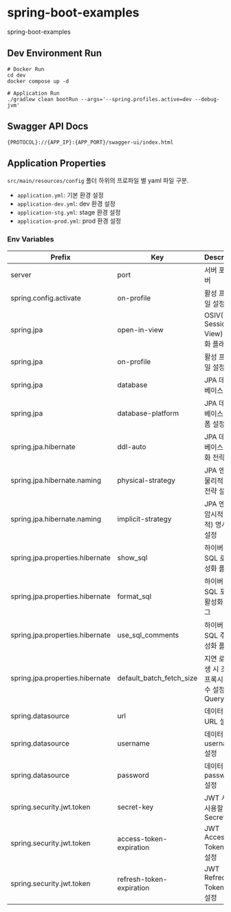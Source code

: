 # spring-boot-examples
spring-boot-examples

## Dev Environment Run

```shell
# Docker Run
cd dev
docker compose up -d
```
```shell
# Application Run
./gradlew clean bootRun --args='--spring.profiles.active=dev --debug-jvm'
```

## Swagger API Docs
```shell
{PROTOCOL}://{APP_IP}:{APP_PORT}/swagger-ui/index.html
```

## Application Properties
`src/main/resources/config` 폴더 하위의 프로파일 별 yaml 파일 구분.
* `application.yml`: 기본 환경 설정
* `application-dev.yml`: dev 환경 설정
* `application-stg.yml`: stage 환경 설정
* `application-prod.yml`: prod 환경 설정

### Env Variables
| Prefix                                     | Key                      | Description                              |
|--------------------------------------------|--------------------------|------------------------------------------|
| server                                     | port                     | 서버 포트 넘버                                 |
| spring.config.activate                     | on-profile               | 활성 프로파일 설정                               |
| spring.jpa                                 | open-in-view             | OSIV(Open Session In View) 활성화 플래그       |
| spring.jpa                                 | on-profile               | 활성 프로파일 설정                               |
| spring.jpa                                 | database                 | JPA 데이터베이스 설정                            |
| spring.jpa                                 | database-platform        | JPA 데이터베이스 플랫폼 설정                        |
| spring.jpa.hibernate                       | ddl-auto                 | JPA 데이터베이스 초기화 전략 설정                     |
| spring.jpa.hibernate.naming                | physical-strategy        | JPA 엔티티 물리적 명시 전략 설정                     |
| spring.jpa.hibernate.naming                | implicit-strategy        | JPA 엔티티 암시적(논리적) 명시 전략 설정                |
| spring.jpa.properties.hibernate            | show_sql                 | 하이버네이트 SQL 로깅 활성화 플래그                    |
| spring.jpa.properties.hibernate            | format_sql               | 하이버네이트 SQL 포맷팅 활성화 플래그                   |
| spring.jpa.properties.hibernate            | use_sql_comments         | 하이버네이트 SQL 주석 활성화 플래그                    |
| spring.jpa.properties.hibernate            | default_batch_fetch_size | 지연 로딩 발생 시 조회 할 프록시 객체 수 설정 (in Query)   |
| spring.datasource                          | url                      | 데이터베이스 URL 설정                            |
| spring.datasource                          | username                 | 데이터베이스 username 설정                       |
| spring.datasource                          | password                 | 데이터베이스 password 설정                       |
| spring.security.jwt.token                  | secret-key               | JWT 서명에 사용할 Secret Key                   |
| spring.security.jwt.token                  | access-token-expiration  | JWT Access Token 만료 설정                   |
| spring.security.jwt.token                  | refresh-token-expiration | JWT Refrech Token 만료 설정                  |
